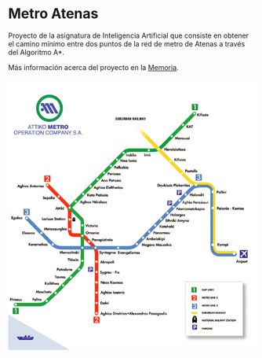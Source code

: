 # Metro Atenas

Proyecto de la asignatura de Inteligencia Artificial que consiste en obtener el camino mínimo entre dos puntos de la red de metro de Atenas a través del Algoritmo A\*.

Más información acerca del proyecto en la [Memoria](Memoria.pdf).

![Mapa Metro](mapa-metroatenas.png)
